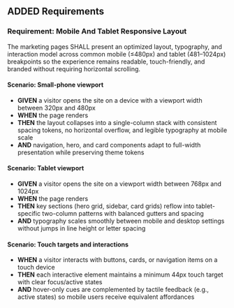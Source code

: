 ## ADDED Requirements

### Requirement: Mobile And Tablet Responsive Layout

The marketing pages SHALL present an optimized layout, typography, and interaction model across common mobile (≤480px) and tablet (481–1024px) breakpoints so the experience remains readable, touch-friendly, and branded without requiring horizontal scrolling.

#### Scenario: Small-phone viewport

- **GIVEN** a visitor opens the site on a device with a viewport width between 320px and 480px
- **WHEN** the page renders
- **THEN** the layout collapses into a single-column stack with consistent spacing tokens, no horizontal overflow, and legible typography at mobile scale
- **AND** navigation, hero, and card components adapt to full-width presentation while preserving theme tokens

#### Scenario: Tablet viewport

- **GIVEN** a visitor opens the site on a viewport width between 768px and 1024px
- **WHEN** the page renders
- **THEN** key sections (hero grid, sidebar, card grids) reflow into tablet-specific two-column patterns with balanced gutters and spacing
- **AND** typography scales smoothly between mobile and desktop settings without jumps in line height or letter spacing

#### Scenario: Touch targets and interactions

- **WHEN** a visitor interacts with buttons, cards, or navigation items on a touch device
- **THEN** each interactive element maintains a minimum 44px touch target with clear focus/active states
- **AND** hover-only cues are complemented by tactile feedback (e.g., active states) so mobile users receive equivalent affordances
